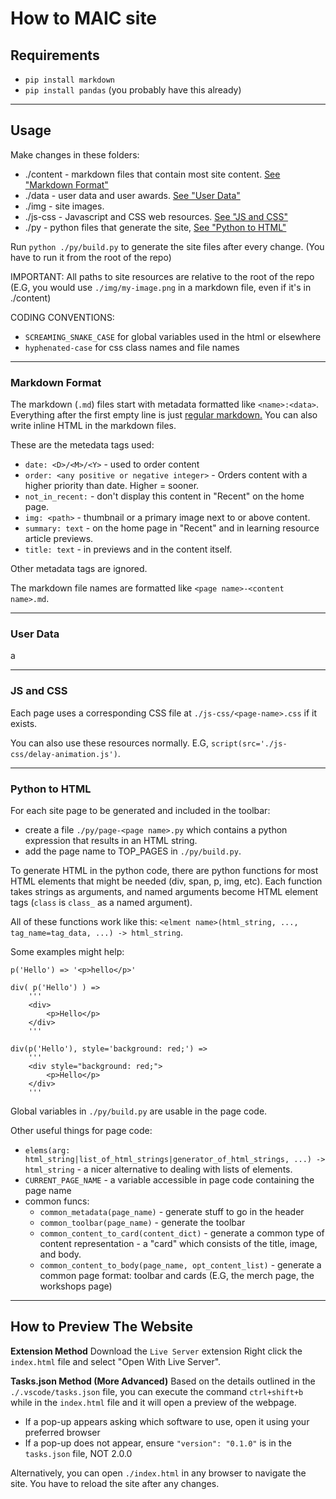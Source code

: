 # How to MAIC site

## Requirements

* `pip install markdown`
* `pip install pandas` (you probably have this already)

---

## Usage

Make changes in these folders:
* ./content - markdown files that contain most site content. [See "Markdown Format"](#markdown-format)
* ./data - user data and user awards. [See "User Data"](#user-data)
* ./img - site images.
* ./js-css - Javascript and CSS web resources. [See "JS and CSS"](#js-and-css)
* ./py - python files that generate the site, [See "Python to HTML"](#python-to-html)

Run `python ./py/build.py` to generate the site files after every change. (You have to run it from the root of the repo)

IMPORTANT: All paths to site resources are relative to the root of the repo (E.G, you would use `./img/my-image.png` in a markdown file, even if it's in ./content)

CODING CONVENTIONS:
* `SCREAMING_SNAKE_CASE` for global variables used in the html or elsewhere
* `hyphenated-case` for css class names and file names

---

### Markdown Format

The markdown (`.md`) files start with metadata formatted like `<name>:<data>`. Everything after the first empty line is just [regular markdown.](https://www.markdownguide.org/cheat-sheet/) You can also write inline HTML in the markdown files.

These are the metedata tags used:
* `date: <D>/<M>/<Y>` - used to order content
* `order: <any positive or negative integer>` - Orders content with a higher priority than date. Higher = sooner.
* `not_in_recent:` - don't display this content in "Recent" on the home page.
* `img: <path>` - thumbnail or a primary image next to or above content.
* `summary: text` - on the home page in "Recent" and in learning resource article previews.
* `title: text` - in previews and in the content itself.

Other metadata tags are ignored.

The markdown file names are formatted like `<page name>-<content name>.md`.

---

### User Data

a

---

### JS and CSS

Each page uses a corresponding CSS file at `./js-css/<page-name>.css` if it exists.

You can also use these resources normally. E.G, `script(src='./js-css/delay-animation.js')`.

---

### Python to HTML

For each site page to be generated and included in the toolbar:
* create a file `./py/page-<page name>.py` which contains a python expression that results in an HTML string.
* add the page name to TOP_PAGES in `./py/build.py`.

To generate HTML in the python code, there are python functions for most HTML elements that might be needed (div, span, p, img, etc). Each function takes strings as arguments, and named arguments become HTML element tags (`class` is `class_` as a named argument).

All of these functions work like this: `<elment name>(html_string, ..., tag_name=tag_data, ...) -> html_string`.

Some examples might help:

    p('Hello') => '<p>hello</p>'

    div( p('Hello') ) =>
        '''
        <div>
            <p>Hello</p>
        </div>
        '''

    div(p('Hello'), style='background: red;') =>
        '''
        <div style="background: red;">
            <p>Hello</p>
        </div>
        '''

Global variables in `./py/build.py` are usable in the page code.

Other useful things for page code:
* `elems(arg: html_string|list_of_html_strings|generator_of_html_strings, ...) -> html_string` - a nicer alternative to dealing with lists of elements.
* `CURRENT_PAGE_NAME` - a variable accessible in page code containing the page name
* common funcs:
  * `common_metadata(page_name)` - generate stuff to go in the header
  * `common_toolbar(page_name)` - generate the toolbar
  * `common_content_to_card(content_dict)` - generate a common type of content representation - a "card" which consists of the title, image, and body.
  * `common_content_to_body(page_name, opt_content_list)` - generate a common page format: toolbar and cards (E.G, the merch page, the workshops page)

---

## How to Preview The Website

**Extension Method**
Download the `Live Server` extension
Right click the `index.html` file and select "Open With Live Server".

**Tasks.json Method (More Advanced)**
Based on the details outlined in the `./.vscode/tasks.json` file, you can execute the command `ctrl+shift+b` while in the `index.html` file and it will open a preview of the webpage.
- If a pop-up appears asking which software to use, open it using your preferred browser
- If a pop-up does not appear, ensure `"version": "0.1.0"` is in the `tasks.json` file, NOT 2.0.0

Alternatively, you can open `./index.html` in any browser to navigate the site. You have to reload the site after any changes.

